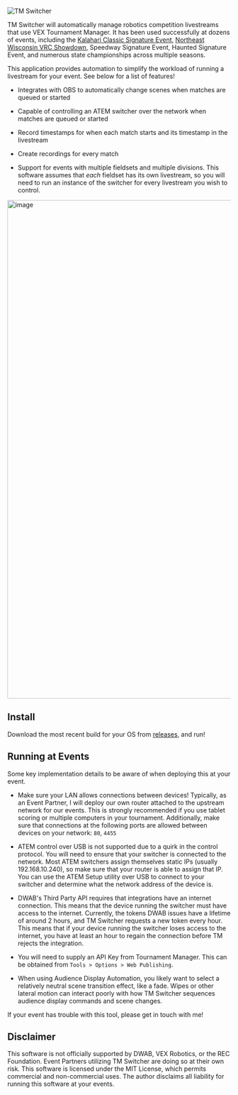 ![TM Switcher](https://user-images.githubusercontent.com/8839926/194345784-558c3ab7-8e0b-4d5d-a789-0ef14376bb56.png)

TM Switcher will automatically manage robotics competition livestreams that use
VEX Tournament Manager. It has been used successfully at dozens of events,
including the
[Kalahari Classic Signature Event](https://www.youtube.com/watch?v=Z_GiBfU6cU8),
[Northeast Wisconsin VRC Showdown](https://www.youtube.com/watch?v=p9lWt9ZrTQw),
Speedway Signature Event, Haunted Signature Event, and numerous state
championships across multiple seasons.

This application provides automation to simplify the workload of running a
livestream for your event. See below for a list of features!

- Integrates with OBS to automatically change scenes when matches are queued or
  started

- Capable of controlling an ATEM switcher over the network when matches are
  queued or started

- Record timestamps for when each match starts and its timestamp in the
  livestream

- Create recordings for every match

- Support for events with multiple fieldsets and multiple divisions. This
  software assumes that _each_ fieldset has its own livestream, so you will need
  to run an instance of the switcher for every livestream you wish to control.

<img width="1124" alt="image" src="https://github.com/brenapp/tm-switcher/assets/8839926/217ed739-fefb-4aa6-b24f-ace06457a8c7">

## Install

Download the most recent build for your OS from
[releases](https://github.com/brenapp/tm-switcher/releases/), and run!

## Running at Events

Some key implementation details to be aware of when deploying this at your
event.

- Make sure your LAN allows connections between devices! Typically, as an Event
  Partner, I will deploy our own router attached to the upstream network for our
  events. This is strongly recommended if you use tablet scoring or multiple
  computers in your tournament. Additionally, make sure that connections at the
  following ports are allowed between devices on your network: `80`, `4455`

- ATEM control over USB is not supported due to a quirk in the control protocol.
  You will need to ensure that your switcher is connected to the network. Most
  ATEM switchers assign themselves static IPs (usually 192.168.10.240), so make
  sure that your router is able to assign that IP. You can use the ATEM Setup
  utility over USB to connect to your switcher and determine what the network
  address of the device is.

- DWAB's Third Party API requires that integrations have an internet connection.
  This means that the device running the switcher must have access to the
  internet. Currently, the tokens DWAB issues have a lifetime of around 2 hours,
  and TM Switcher requests a new token every hour. This means that if your
  device running the switcher loses access to the internet, you have at least an
  hour to regain the connection before TM rejects the integration.

- You will need to supply an API Key from Tournament Manager. This can be
  obtained from `Tools > Options > Web Publishing`.

- When using Audience Display Automation, you likely want to select a relatively
  neutral scene transition effect, like a fade. Wipes or other lateral motion
  can interact poorly with how TM Switcher sequences audience display commands
  and scene changes.

If your event has trouble with this tool, please get in touch with me!

## Disclaimer

This software is not officially supported by DWAB, VEX Robotics, or the REC
Foundation. Event Partners utilizing TM Switcher are doing so at their own risk.
This software is licensed under the MIT License, which permits commercial and
non-commercial uses. The author disclaims all liability for running this
software at your events.
